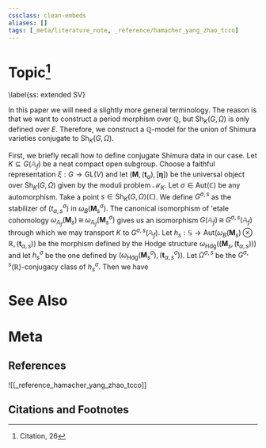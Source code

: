 ```yaml
---
cssclass: clean-embeds
aliases: []
tags: [_meta/literature_note, _reference/hamacher_yang_zhao_tcco]
---
```

# Topic[^1]
 \label{ss: extended SV}
 
 In this paper we will need a slightly more general terminology. The reason is that we want to construct a period morphism over $\mathbb{Q}$, but $\mathrm{Sh}_K(G,\Omega)$ is only defined over $E$. Therefore, we construct a $\mathbb{Q}$-model for the union of Shimura varieties conjugate to $\mathrm{Sh}_K(G,\Omega)$. 
 
 First, we briefly recall how to define conjugate Shimura data in our case. Let $K \subseteq G(\mathbb{A}_f)$ be a neat compact open subgroup. Choose a faithful representation $\xi : G \to \mathrm{GL}(V)$ and let $(\mathbf{M},(\mathbf{t}_\alpha),[\boldsymbol{\eta}])$ be the universal object over $\mathrm{Sh}_K(G,\Omega)$ given by the moduli problem $\mathcal{M}_K$. Let $\sigma \in \mathrm{Aut}(\mathbb{C})$ be any automorphism. Take a point $s \in \mathrm{Sh}_K(G, \Omega)(\mathbb{C})$. We define $G^{\sigma, s}$ as the stabilizer of $(t_{\alpha,s}^\sigma)$ in $\omega_B(\mathbf{M}_s^{\sigma})$. The canonical isomorphism of \'etale cohomology $\omega_{\mathbb{A}_f}(\mathbf{M}_s) \,{\cong}\, \omega_{\mathbb{A}_f}(\mathbf{M}^\sigma_s)$ gives us an isomorphism $G(\mathbb{A}_f) \,{\cong}\, G^{\sigma, s}(\mathbb{A}_f)$ through which we may transport $K$ to $G^{\sigma, s}(\mathbb{A}_f)$. Let $h_s : \mathbb{S} \to \mathrm{Aut}(\omega_B(\mathbf{M}_s) {\otimes} \mathbb{R}, (\mathbf{t}_{\alpha, s}))$ be the morphism defined by the Hodge structure $\omega_\mathrm{Hdg}((\mathbf{M}_s, (\mathbf{t}_{\alpha,s})))$ and let $h_s^\sigma$ be the one defined by $(\omega_\mathrm{Hdg}(\mathbf{M}_s^\sigma), (\mathbf{t}^\sigma_{\alpha, s}))$. Let $\Omega^{\sigma, s}$ be the $G^{\sigma, s}(\mathbb{R})$-conjugacy class of $h_s^\sigma$. Then we have 
 
 

# See Also

# Meta
## References
![[_reference_hamacher_yang_zhao_tcco]]


## Citations and Footnotes
[^1]: Citation, 26
